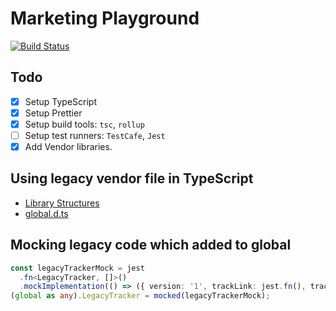 # Marketing Playground

[![Build Status](https://travis-ci.com/zoltan-nz/marketing-playground.svg?branch=master)](https://travis-ci.com/zoltan-nz/marketing-playground)

## Todo

- [x] Setup TypeScript
- [x] Setup Prettier
- [x] Setup build tools: `tsc`, `rollup`
- [ ] Setup test runners: `TestCafe`, `Jest`
- [x] Add Vendor libraries.

## Using legacy vendor file in TypeScript

- [Library Structures](https://www.typescriptlang.org/docs/handbook/declaration-files/library-structures.html)
- [global.d.ts](https://www.typescriptlang.org/docs/handbook/declaration-files/templates/global-d-ts.html)

## Mocking legacy code which added to global

```typescript
const legacyTrackerMock = jest
  .fn<LegacyTracker, []>()
  .mockImplementation(() => ({ version: '1', trackLink: jest.fn(), trackPage: jest.fn(), url: () => 'asdf' }));
(global as any).LegacyTracker = mocked(legacyTrackerMock);
```
